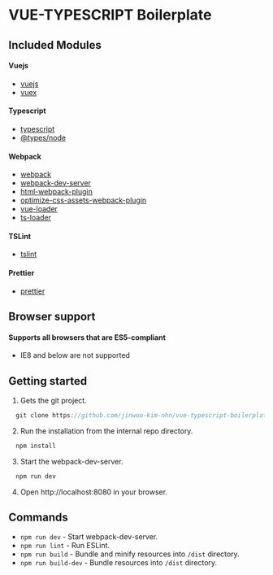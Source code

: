 # VUE-TYPESCRIPT Boilerplate

## Included Modules

#### Vuejs
* [vuejs](https://vuejs.org/)
* [vuex](https://github.com/vuejs/vuex)

#### Typescript
* [typescript](https://www.typescriptlang.org/)
* [@types/node](https://github.com/DefinitelyTyped/DefinitelyTyped)

#### Webpack
* [webpack](https://webpack.js.org/)
* [webpack-dev-server](https://github.com/webpack/webpack-dev-server)
* [html-webpack-plugin](https://github.com/jantimon/html-webpack-plugin)
* [optimize-css-assets-webpack-plugin](https://www.npmjs.com/package/optimize-css-assets-webpack-plugin)
* [vue-loader](https://github.com/vuejs/vue-loader)
* [ts-loader](https://github.com/TypeStrong/ts-loader)

#### TSLint
* [tslint](https://palantir.github.io/tslint/)

#### Prettier
* [prettier](https://prettier.io/)


## Browser support

#### Supports all browsers that are ES5-compliant 

- IE8 and below are not supported

## Getting started

1. Gets the git project. 
```js
  git clone https://github.com/jinwoo-kim-nhn/vue-typescript-boilerplate.git
```
2. Run the installation from the internal repo directory.
```js
  npm install
```
3. Start the webpack-dev-server.
```js
  npm run dev
```
4. Open http://localhost:8080 in your browser.


## Commands
* `npm run dev` - Start webpack-dev-server.
* `npm run lint` - Run ESLint.
* `npm run build` - Bundle and minify resources into `/dist` directory.
* `npm run build-dev` - Bundle resources into `/dist` directory.
